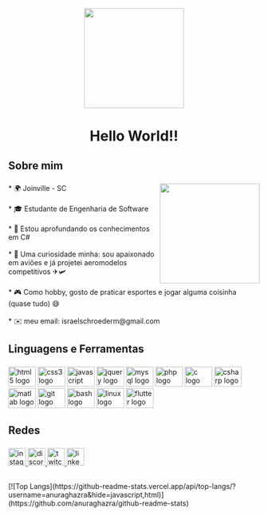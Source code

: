 <div align="center">
  <img height="200" src="https://images-wixmp-ed30a86b8c4ca887773594c2.wixmp.com/f/4579ee4a-1fea-4e31-bfb0-b98a73dd982c/de2sszx-50b19d7b-19fd-42f5-8c03-dcea26d0ef0f.gif?token=eyJ0eXAiOiJKV1QiLCJhbGciOiJIUzI1NiJ9.eyJzdWIiOiJ1cm46YXBwOjdlMGQxODg5ODIyNjQzNzNhNWYwZDQxNWVhMGQyNmUwIiwiaXNzIjoidXJuOmFwcDo3ZTBkMTg4OTgyMjY0MzczYTVmMGQ0MTVlYTBkMjZlMCIsIm9iaiI6W1t7InBhdGgiOiJcL2ZcLzQ1NzllZTRhLTFmZWEtNGUzMS1iZmIwLWI5OGE3M2RkOTgyY1wvZGUyc3N6eC01MGIxOWQ3Yi0xOWZkLTQyZjUtOGMwMy1kY2VhMjZkMGVmMGYuZ2lmIn1dXSwiYXVkIjpbInVybjpzZXJ2aWNlOmZpbGUuZG93bmxvYWQiXX0.pGWNIn-072dXsj3rP5vGpWsuyXuDhqkc793yA4mvWhk"  />
</div>

###
<h1 align="center">Hello World!!</h1>

###
<h2 align="left">Sobre mim</h2>

###

<img align="right" height="200" src="https://media3.giphy.com/media/zOvBKUUEERdNm/giphy.gif?cid=ecf05e47htxxo29360v5iow91pvq0n5g4cvic8y7vmq2di41&rid=giphy.gif&ct=g"  />

###

<p align="left">* 🌍  Joinville - SC<br><br>* 🎓 Estudante de Engenharia de Software<br><br>* 🧠 Estou aprofundando os conhecimentos em C#<br><br>* 👀 Uma curiosidade minha: sou apaixonado em aviões e já projetei aeromodelos competitivos ✈🛩<br><br>* 🎮 Como hobby, gosto de praticar esportes e jogar alguma coisinha (quase tudo) 😅<br><br>* ✉️  meu email: israelschroederm@gmail.com</p>

###

<h2 align="left">Linguagens e Ferramentas</h2>

###

<div align="left">
  <img src="https://cdn.jsdelivr.net/gh/devicons/devicon/icons/html5/html5-original.svg" height="40" width="55" alt="html5 logo"  />
  <img src="https://cdn.jsdelivr.net/gh/devicons/devicon/icons/css3/css3-original.svg" height="40" width="55" alt="css3 logo"  />
  <img src="https://cdn.jsdelivr.net/gh/devicons/devicon/icons/javascript/javascript-original.svg" height="40" width="55" alt="javascript logo"  />
  <img src="https://cdn.jsdelivr.net/gh/devicons/devicon/icons/jquery/jquery-original.svg" height="40" width="55" alt="jquery logo"  />
  <img src="https://cdn.jsdelivr.net/gh/devicons/devicon/icons/mysql/mysql-original.svg" height="40" width="55" alt="mysql logo"  />
  <img src="https://cdn.jsdelivr.net/gh/devicons/devicon/icons/php/php-original.svg" height="40" width="55" alt="php logo"  />
  <img src="https://cdn.jsdelivr.net/gh/devicons/devicon/icons/c/c-original.svg" height="40" width="55" alt="c logo"  />
  <img src="https://cdn.jsdelivr.net/gh/devicons/devicon/icons/csharp/csharp-original.svg" height="40" width="55" alt="csharp logo"  />
  <img src="https://cdn.jsdelivr.net/gh/devicons/devicon/icons/matlab/matlab-original.svg" height="40" width="55" alt="matlab logo"  />
  <img src="https://cdn.jsdelivr.net/gh/devicons/devicon/icons/git/git-original.svg" height="40" width="55" alt="git logo"  />
  <img src="https://cdn.jsdelivr.net/gh/devicons/devicon/icons/bash/bash-original.svg" height="40" width="55" alt="bash logo"  />
  <img src="https://cdn.jsdelivr.net/gh/devicons/devicon/icons/linux/linux-original.svg" height="40" width="55" alt="linux logo"  />
  <img src="https://cdn.jsdelivr.net/gh/devicons/devicon/icons/flutter/flutter-original.svg" height="40" width="55" alt="flutter logo"  />
</div>

###

<h2 align="left">Redes</h2>

###

<div align="left">
  <a href="https://www.instagram.com/hdcisrael/" target="_blank">
    <img src="https://img.shields.io/static/v1?message=Instagram&logo=instagram&label=&color=E4405F&logoColor=white&labelColor=&style=for-the-badge" height="35" alt="instagram logo"  />
  </a>
  <a href="https://discordhub.com/profile/412679963238465556" target="_blank">
    <img src="https://img.shields.io/static/v1?message=Discord&logo=discord&label=&color=7289DA&logoColor=white&labelColor=&style=for-the-badge" height="35" alt="discord logo"  />
  </a>
  <a href="https://www.twitch.tv/iclooud" target="_blank">
    <img src="https://img.shields.io/static/v1?message=Twitch&logo=twitch&label=&color=9146FF&logoColor=white&labelColor=&style=for-the-badge" height="35" alt="twitch logo"  />
  </a>
  <a href="https://www.linkedin.com/in/israel-schroeder/" target="_blank">
    <img src="https://img.shields.io/static/v1?message=LinkedIn&logo=linkedin&label=&color=0077B5&logoColor=white&labelColor=&style=for-the-badge" height="35" alt="linkedin logo"  />
  </a>
</div>

##

<div>
  [![Top Langs](https://github-readme-stats.vercel.app/api/top-langs/?username=anuraghazra&hide=javascript,html)](https://github.com/anuraghazra/github-readme-stats)
</div>
